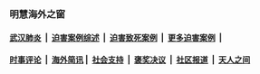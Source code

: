 
### 明慧海外之窗

####  [武汉肺炎](indexes/365.md?t=01070300) &nbsp;|&nbsp;  [迫害案例综述](indexes/328.md?t=01070300) &nbsp;|&nbsp; [迫害致死案例](indexes/277.md?t=01070300)  &nbsp;|&nbsp; [更多迫害案例](indexes/81.md?t=01070300)  &nbsp;|&nbsp; 
####  [时事评论](indexes/251.md?t=01070300) &nbsp;|&nbsp; [海外简讯](indexes/245.md?t=01070300)&nbsp;|&nbsp;  [社会支持](indexes/140.md?t=01070300) &nbsp;|&nbsp; [褒奖决议](indexes/282.md?t=01070300) &nbsp;|&nbsp; [社区报道](indexes/91.md?t=01070300)  &nbsp;|&nbsp; [天人之间](indexes/78.md?t=01070300) 

